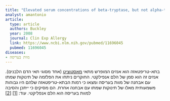 ```yaml
---
title: "Elevated serum concentrations of beta-tryptase, but not alpha-tryptase, in Sudden Infant Death Syndrome"
analyst: amantonio
article:
  type: article
  authors: Buckley
  year: 2008
  journal: Clin Exp Allergy
  link: https://www.ncbi.nlm.nih.gov/pubmed/11696045
  pubmed: 11696045
diseases:
- מוות בעריסה
---
```


בתא-טריפטאזה הוא אנזים המופרש מתאי [מאסטוציט](https://he.wikipedia.org/wiki/תא_פיטום) (אחד מסוגי תאי הדם הלבנים). אנזים זה הוא סמן של הלם אנפילקטי. החוקרים ניתחו את הפלזמה של תינוקות שמתו עם אבחנה של מוות בעריסה ומצאו כי רמות הבתא-טריפטאזה שלהם היו גבוהות משמעותית מאלו של תינוקות שמתו עם אבחנה אחרת. הם מסיקים כי ייתכן והסיבה למוות בעריסה הוא הלם אנפליקטי. עוד: [[1]](https://www.ncbi.nlm.nih.gov/pubmed/7889424) [[2]](https://www.ncbi.nlm.nih.gov/pubmed/8064077)
